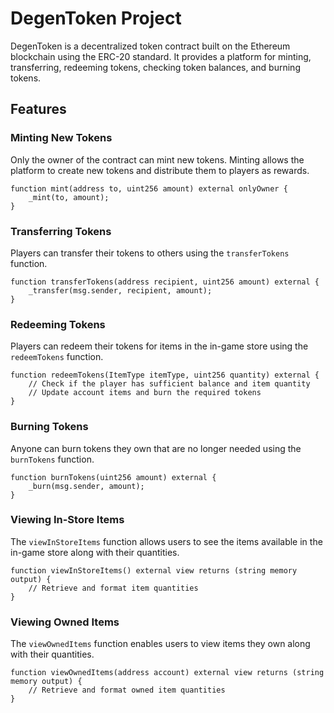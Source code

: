 
# DegenToken Project

DegenToken is a decentralized token contract built on the Ethereum blockchain using the ERC-20 standard. It provides a platform for minting, transferring, redeeming tokens, checking token balances, and burning tokens.

## Features

### Minting New Tokens

Only the owner of the contract can mint new tokens. Minting allows the platform to create new tokens and distribute them to players as rewards.

```solidity
function mint(address to, uint256 amount) external onlyOwner {
    _mint(to, amount);
}
```

### Transferring Tokens

Players can transfer their tokens to others using the `transferTokens` function.

```solidity
function transferTokens(address recipient, uint256 amount) external {
    _transfer(msg.sender, recipient, amount);
}
```

### Redeeming Tokens

Players can redeem their tokens for items in the in-game store using the `redeemTokens` function.

```solidity
function redeemTokens(ItemType itemType, uint256 quantity) external {
    // Check if the player has sufficient balance and item quantity
    // Update account items and burn the required tokens
}
```


### Burning Tokens

Anyone can burn tokens they own that are no longer needed using the `burnTokens` function.

```solidity
function burnTokens(uint256 amount) external {
    _burn(msg.sender, amount);
}
```

### Viewing In-Store Items

The `viewInStoreItems` function allows users to see the items available in the in-game store along with their quantities.

```solidity
function viewInStoreItems() external view returns (string memory output) {
    // Retrieve and format item quantities
}
```

### Viewing Owned Items

The `viewOwnedItems` function enables users to view items they own along with their quantities.

```solidity
function viewOwnedItems(address account) external view returns (string memory output) {
    // Retrieve and format owned item quantities
}
```
